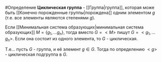 #Определение 
**Циклическая группа** - [[Группа|группа]], которая може быть [[Конечно порожденные группы|порождена]] одним элементом $g$ (т.е. все элементы являются степенями $g$).

Если [[Минимальная система образующих|минимальная система образующих]] $M=\{g_{1},\dots g_{n}\}$, тогда вместо $G = <M>$ пишут $G= <g_{1},\dots g_{n}>$. Если она состоит из одного элемента, то $G$ - циклическая.

Т.е... пусть $G$ - группа, и её элемент $g \in G$. Тогда по определению $<g>$ - циклическая подгруппа в $G$.
